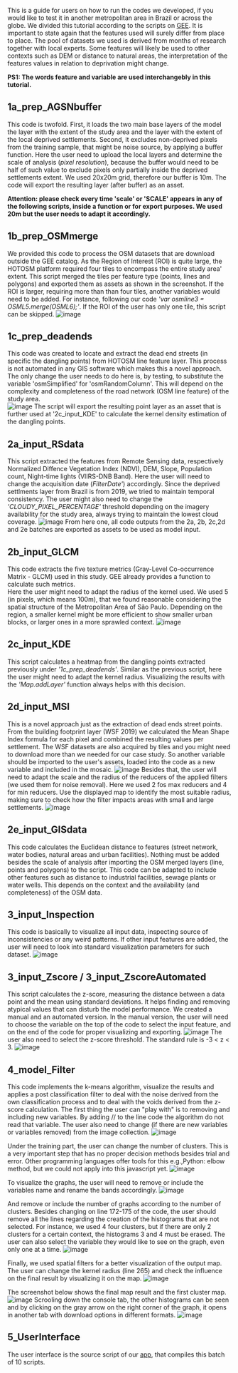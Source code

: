 This is a guide for users on how to run the codes we developed, if you would like to test it in another metropolitan area in Brazil or across the globe. 
We divided this tutorial according to the scripts on [GEE](https://code.earthengine.google.com/?accept_repo=users/lorrainetoliveira/cfp-project).
It is important to state again that the features used will surely differ from place to place. The pool of datasets we used is derived from months of research together with local experts. Some features will likely be used to other contexts such as DEM or distance to natural areas, the interpretation of the features values in relation to deprivation might change. 

**PS1: The words feature and variable are used interchangebly in this tutorial.**

## 1a_prep_AGSNbuffer
This code is twofold. First, it loads the two main base layers of the model the layer with the extent of the study area and the layer with the extent of the local deprived settlements. Second, it excludes non-deprived pixels from the training sample, that might be noise source, by applying a buffer function. 
Here the user need to upload the local layers and determine the scale of analysis (*pixel resolution*), because the buffer would need to be half of such value to exclude pixels only partially inside the deprived settlements extent. We used 20x20m grid, therefore our buffer is 10m. The code will export the resulting layer (after buffer) as an asset.

**Attention: please check every time 'scale' or 'SCALE' appears in any of the following scripts, inside a function or for export purposes. We used 20m but the user needs to adapt it accordingly.**

## 1b_prep_OSMmerge 
We provided this code to process the OSM datasets that are download outside the GEE catalog. As the Region of Interest (ROI) is quite large, the HOTOSM platform required four tiles to encompass the entire study area' extent. This script merged the tiles per feature type (points, lines and polygons) and exported them as assets as shown in the screenshot. If the ROI is larger, requiring more than than four tiles, another variables would need to be added. For instance, following our code *'var osmline3 = OSML5.merge(OSML6);'*. If the ROI of the user has only one tile, this script can be skipped. 
![image](https://user-images.githubusercontent.com/101252763/194058050-2158ad1a-3462-4a30-b14e-fa52588f4a46.png)

## 1c_prep_deadends
This code was created to locate and extract the dead end streets (in specific the dangling points) from HOTOSM line feature layer. This process is not automated in any GIS software which makes this a novel approach. The only change the user needs to do here is, by testing,  to substitute the variable 'osmSimplified' for 'osmRandomColumn'. This will depend on the complexity and completeness of the road network (OSM line feature) of the study area.  
![image](https://user-images.githubusercontent.com/101252763/194060643-882b3358-6b98-479f-98ed-8811a276549d.png)
The script will export the resulting point layer as an asset that is further used at '2c_input_KDE' to calculate the kernel density estimation of the dangling points.

## 2a_input_RSdata
This script extracted the features from Remote Sensing data, respectively  Normalized Diffence Vegetation Index (NDVI), DEM, Slope, Population count, Night-time lights (VIIRS-DNB Band). Here the user will need to change the acquisition date (*FilterDate'*) accordingly. Since the deprived settlments layer from Brazil is from 2019, we tried to maintain temporal consistency. 
The user might also need to change the *'CLOUDY_PIXEL_PERCENTAGE'* threshold depending on the imagery availability for the study area, always trying to maintain the lowest cloud coverage.
![image](https://user-images.githubusercontent.com/101252763/194063095-11e6155b-a7a9-4061-959e-185482d660e9.png)
From here one, all code outputs from the 2a, 2b, 2c,2d and 2e batches are exported as assets to be used as model input.

## 2b_input_GLCM
This code extracts the five texture metrics (Gray-Level Co-occurrence Matrix - GLCM) used in this study. GEE already provides a function to calculate such metrics.  
Here the user might need to adapt the radius of the kernel used. We used 5 (in pixels, which means 100m), that we found reasonable considering the spatial structure of the Metropolitan Area of São Paulo. Depending on the region, a smaller kernel might be more efficient to show smaller urban blocks, or larger ones in a more sprawled context. 
![image](https://user-images.githubusercontent.com/101252763/194064200-05770fa7-86ae-4096-9c68-5b6ac74f752d.png)

## 2c_input_KDE
This script calculates a heatmap from the dangling points extracted previously under *'1c_prep_deadends'*. Similar as the previous script, here the user might need to adapt the kernel radius. Visualizing the results with the *'Map.addLayer'* function always helps with this decision. 

## 2d_input_MSI
This is a novel approach just as the extraction of dead ends street points. From the building footprint layer (WSF 2019) we calculated the Mean Shape Index formula for each pixel and combined the resulting values per settlement. 
The WSF datasets are also acquired by tiles and you might need to download more than we needed for our case study. So another variable should be imported to the user's assets, loaded into the code as a new variable and included in the mosaic. 
![image](https://user-images.githubusercontent.com/101252763/194071687-626b5d5c-7616-4ae7-a2e0-076c266cfb7b.png)
Besides that, the user will need to adapt the scale and the radius of the reducers of the applied filters (we used them for noise removal). Here we used 2 fos max reducers and 4 for min reducers. Use the displayed map to identify the most suitable radius, making sure to check how the filter impacts areas with small and large settlements.
![image](https://user-images.githubusercontent.com/101252763/194072106-faf2ab15-0f48-4dd1-b5a3-957089ac0fbe.png)

## 2e_input_GISdata
This code calculates the Euclidean distance to features (street network, water bodies, natural areas and urban facilities). Nothing must be added besides the scale of analysis after importing the OSM merged layers (line, points and polygons) to the script. 
This code can be adapted to include other features such as distance to industrial facilities, sewage plants or water wells. This depends on the context and the availability (and completeness) of the OSM data.

## 3_input_Inspection
This code is basically to visualize all input data, inspecting source of inconsistencies or any weird patterns. If other input features are added, the user will need to look into standard visualization parameters for such dataset. 
![image](https://user-images.githubusercontent.com/101252763/194074306-aa9ad661-9bbd-4597-bd46-705c69721247.png)

## 3_input_Zscore / 3_input_ZscoreAutomated
This script calculates the z-score, measuring the distance between a data point and the mean using standard deviations. It helps finding and removing atypical values that can disturb the model performance. 
We created a manual and an automated version. In the manual version, the user will need to choose the variable on the top of the code to select the input feature, and on the end of the code for proper visualizing and exporting. 
![image](https://user-images.githubusercontent.com/101252763/194075380-180bdb3e-151c-4a71-83bf-e12a3b18be4f.png)
The user also need to select the z-score threshold. The standard rule is -3 < z < 3. 
![image](https://user-images.githubusercontent.com/101252763/194075562-53d7d920-3007-4732-b1a5-e0340a0595a3.png)

## 4_model_Filter
This code implements the k-means algorithm, visualize the results and applies a post classification filter to deal with the noise derived from the own classification process and to deal with the voids derived from the z-score calculation.
The first thing the user can "play with" is to removing and including new variables. By adding // to the line code the algorithm do not read that variable. The user also need to change (if there are new variables or variables removed) from the image collection. 
![image](https://user-images.githubusercontent.com/101252763/194076455-19454e7c-bd12-4dcc-a20d-87b452756dfb.png)

Under the training part, the user can change the number of clusters. This is a very important step that has no proper decision methods besides trial and error. Other programming languages offer tools for this e.g.,Python: elbow method, but we could not apply into this javascript yet. 
![image](https://user-images.githubusercontent.com/101252763/194077592-5941794a-c5e4-4b0d-b78d-999e83e151be.png)

To visualize the graphs, the user will need to remove or include the variables name and rename the bands accordingly. 
![image](https://user-images.githubusercontent.com/101252763/194078171-dda79b2f-6553-4305-ad95-83f87baa95f7.png)

And remove or include the number of graphs according to the number of clusters. Besides changing on line 172-175 of the code, the user should remove all the lines regarding the creation of the histograms that are not selected. For instance, we used 4 four clusters, but if there are only 2 clusters for a certain context, the histograms 3 and 4 must be erased. The user can also select the variable they would like to see on the graph, even only one at a time.
![image](https://user-images.githubusercontent.com/101252763/194078332-657da266-5ee5-4820-95af-34281e41a05a.png)

Finally, we used spatial filters for a better visualization of the output map. The user can change the kernel radius (line 265) and check the influence on the final result by visualizing it on the map.
![image](https://user-images.githubusercontent.com/101252763/194079649-8bb5df27-6e03-4372-aaa6-215f7206e9ac.png)

The screenshot below shows the final map result and the first cluster map.
![image](https://user-images.githubusercontent.com/101252763/194081061-8f86305a-7e4c-40b4-9a21-3e4070865316.png)
Scrooling down the console tab, the other histograms can be seen and by clicking on the gray arrow on the right corner of the graph, it opens in another tab with download options in different formats.
![image](https://user-images.githubusercontent.com/101252763/194081642-1c409717-2e03-4ce8-b2b3-3970e6f94b2d.png)

## 5_UserInterface
The user interface is the source script of our [app](https://pedrassoli-julio.users.earthengine.app/view/ibm-nd-app-beta-v2), that compiles this batch of 10 scripts.  
